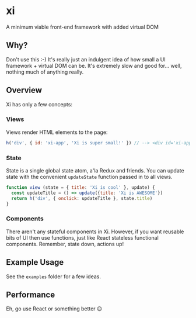 # ‎xi

A minimum viable front-end framework with added virtual DOM

## Why?

Don't use this :-) It's really just an indulgent idea of how small a UI framework + virtual DOM can be. It's extremely slow and good for... well, nothing much of anything really.

## Overview

Xi has only a few concepts:

### Views

Views render HTML elements to the page:

```javascript
h('div', { id: 'xi-app', 'Xi is super small!' }) // --> <div id='xi-app'>Xi is super small</div> 
```

### State

State is a single global state atom, a'la Redux and friends. You can update state with the convenient `updateState` function passed in to all views.

```javascript
function view (state = { title: 'Xi is cool' }, update) {
  const updateTitle = () => update({title: 'Xi is AWESOME'})
  return h('div', { onclick: updateTitle }, state.title)
}
```

### Components

There aren't any stateful components in Xi. However, if you want reusable bits of UI then use functions, just like React stateless functional components. Remember, state down, actions up!

## Example Usage

See the `examples` folder for a few ideas.

## Performance

Eh, go use React or something better :wink: